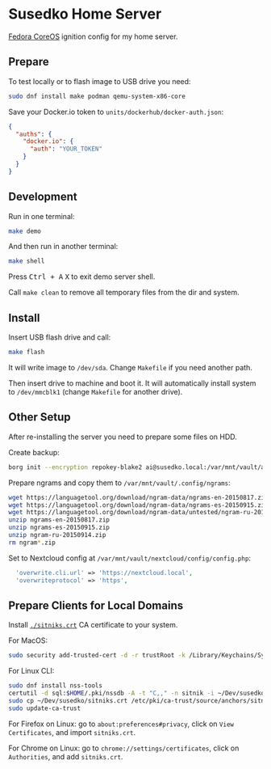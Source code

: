 # Susedko Home Server

[Fedora CoreOS] ignition config for my home server.

[Fedora CoreOS]: https://docs.fedoraproject.org/en-US/fedora-coreos/getting-started/


## Prepare

To test locally or to flash image to USB drive you need:

```sh
sudo dnf install make podman qemu-system-x86-core
```

Save your Docker.io token to `units/dockerhub/docker-auth.json`:

```json
{
  "auths": {
    "docker.io": {
      "auth": "YOUR_TOKEN"
    }
  }
}
```


## Development

Run in one terminal:

```sh
make demo
```

And then run in another terminal:

```sh
make shell
```

Press <kbd>Ctrl + A</kbd> <kbd>X</kbd> to exit demo server shell.

Call `make clean` to remove all temporary files from the dir and system.


## Install

Insert USB flash drive and call:

```sh
make flash
```

It will write image to `/dev/sda`. Change `Makefile` if you need another path.

Then insert drive to machine and boot it. It will automatically install
system to `/dev/mmcblk1` (change `Makefile` for another drive).


## Other Setup

After re-installing the server you need to prepare some files on HDD.

Create backup:

```sh
borg init --encryption repokey-blake2 ai@susedko.local:/var/mnt/vault/ai/backup
```

Prepare ngrams and copy them to `/var/mnt/vault/.config/ngrams`:

```sh
wget https://languagetool.org/download/ngram-data/ngrams-en-20150817.zip
wget https://languagetool.org/download/ngram-data/ngrams-es-20150915.zip
wget https://languagetool.org/download/ngram-data/untested/ngram-ru-20150914.zip
unzip ngrams-en-20150817.zip
unzip ngrams-es-20150915.zip
unzip ngram-ru-20150914.zip
rm ngram*.zip
```

Set to Nextcloud config at `/var/mnt/vault/nextcloud/config/config.php`:

```php
  'overwrite.cli.url' => 'https://nextcloud.local',
  'overwriteprotocol' => 'https',
```


## Prepare Clients for Local Domains

Install [`./sitniks.crt`](./sitniks.crt) CA certificate to your system.

For MacOS:

```sh
sudo security add-trusted-cert -d -r trustRoot -k /Library/Keychains/System.keychain ./sitniks.crt
```

For Linux CLI:

```sh
sudo dnf install nss-tools
certutil -d sql:$HOME/.pki/nssdb -A -t "C,," -n sitnik -i ~/Dev/susedko/sitniks.crt
sudo cp ~/Dev/susedko/sitniks.crt /etc/pki/ca-trust/source/anchors/sitniks.pem
sudo update-ca-trust
```

For Firefox on Linux: go to `about:preferences#privacy`, click on `View Certificates`, and import `sitniks.crt`.

For Chrome on Linux: go to `chrome://settings/certificates`, click on `Authorities`, and add `sitniks.crt`.
